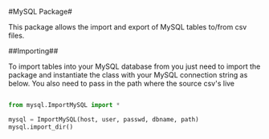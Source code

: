 #MySQL Package#

This package allows the import and export of MySQL tables to/from csv files.

##Importing##

To import tables into your MySQL database from you just need to import the package
and instantiate the class with your MySQL connection string as below. You also need to pass
in the path where the source csv's live

```Python

from mysql.ImportMySQL import *

mysql = ImportMySQL(host, user, passwd, dbname, path)
mysql.import_dir()

```

